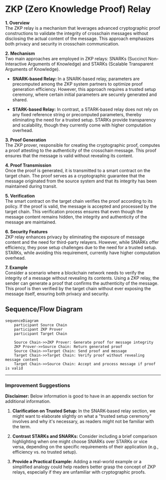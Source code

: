 # **ZKP (Zero Knowledge Proof) Relay**

**1. Overview**  
The ZKP relay is a mechanism that leverages advanced cryptographic proof constructions to validate the integrity of crosschain messages without disclosing the actual content of the message. This approach emphasizes both privacy and security in crosschain communication.

**2. Mechanism**  
Two main approaches are employed in ZKP relays: SNARKs (Succinct Non-Interactive Arguments of Knowledge) and STARKs (Scalable Transparent Arguments of Knowledge).

- **SNARK-based Relay:** In a SNARK-based relay, parameters are precomputed among the ZKP system partners to optimize proof generation efficiency. However, this approach requires a trusted setup ceremony, where certain initial parameters are securely generated and shared.
  
- **STARK-based Relay:** In contrast, a STARK-based relay does not rely on any fixed reference string or precomputed parameters, thereby eliminating the need for a trusted setup. STARKs provide transparency and scalability, though they currently come with higher computation overhead.

**3. Proof Generation**  
The ZKP prover, responsible for creating the cryptographic proof, computes a proof attesting to the authenticity of the crosschain message. This proof ensures that the message is valid without revealing its content.

**4. Proof Transmission**  
Once the proof is generated, it is transmitted to a smart contract on the target chain. The proof serves as a cryptographic guarantee that the message originated from the source system and that its integrity has been maintained during transit.

**5. Verification**  
The smart contract on the target chain verifies the proof according to its policy. If the proof is valid, the message is accepted and processed by the target chain. This verification process ensures that even though the message content remains hidden, the integrity and authenticity of the message are maintained.

**6. Security Features**  
ZKP relay enhances privacy by eliminating the exposure of message content and the need for third-party relayers. However, while SNARKs offer efficiency, they pose setup challenges due to the need for a trusted setup. STARKs, while avoiding this requirement, currently have higher computation overhead.

**7. Example**  
Consider a scenario where a blockchain network needs to verify the integrity of a message without revealing its contents. Using a ZKP relay, the sender can generate a proof that confirms the authenticity of the message. This proof is then verified by the target chain without ever exposing the message itself, ensuring both privacy and security.

## **Sequence/Flow Diagram**

```mermaid
sequenceDiagram
    participant Source Chain
    participant ZKP Prover
    participant Target Chain

    Source Chain->>ZKP Prover: Generate proof for message integrity
    ZKP Prover->>Source Chain: Return generated proof
    Source Chain->>Target Chain: Send proof and message
    Target Chain->>Target Chain: Verify proof without revealing message content
    Target Chain->>Source Chain: Accept and process message if proof is valid
```

---

### **Improvement Suggestions**  

**Disclaimer:** Below information is good to have in an appendix section for additional information.

1. **Clarification on Trusted Setup:** In the SNARK-based relay section, we might want to elaborate slightly on what a "trusted setup ceremony" involves and why it's necessary, as readers might not be familiar with the term.

2. **Contrast STARKs and SNARKs:** Consider including a brief comparison highlighting when one might choose SNARKs over STARKs or vice versa, depending on the specific requirements of their application (e.g., efficiency vs. no trusted setup).

3. **Provide a Practical Example:** Adding a real-world example or a simplified analogy could help readers better grasp the concept of ZKP relays, especially if they are unfamiliar with cryptographic proofs.
